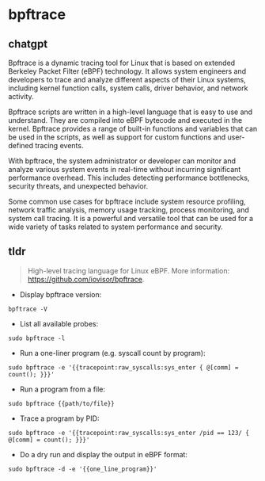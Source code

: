 # bpftrace 
## chatgpt 
Bpftrace is a dynamic tracing tool for Linux that is based on extended Berkeley Packet Filter (eBPF) technology. It allows system engineers and developers to trace and analyze different aspects of their Linux systems, including kernel function calls, system calls, driver behavior, and network activity.

Bpftrace scripts are written in a high-level language that is easy to use and understand. They are compiled into eBPF bytecode and executed in the kernel. Bpftrace provides a range of built-in functions and variables that can be used in the scripts, as well as support for custom functions and user-defined tracing events.

With bpftrace, the system administrator or developer can monitor and analyze various system events in real-time without incurring significant performance overhead. This includes detecting performance bottlenecks, security threats, and unexpected behavior.

Some common use cases for bpftrace include system resource profiling, network traffic analysis, memory usage tracking, process monitoring, and system call tracing. It is a powerful and versatile tool that can be used for a wide variety of tasks related to system performance and security. 

## tldr 
 
> High-level tracing language for Linux eBPF.
> More information: <https://github.com/iovisor/bpftrace>.

- Display bpftrace version:

`bpftrace -V`

- List all available probes:

`sudo bpftrace -l`

- Run a one-liner program (e.g. syscall count by program):

`sudo bpftrace -e '{{tracepoint:raw_syscalls:sys_enter { @[comm] = count(); }}}'`

- Run a program from a file:

`sudo bpftrace {{path/to/file}}`

- Trace a program by PID:

`sudo bpftrace -e '{{tracepoint:raw_syscalls:sys_enter /pid == 123/ { @[comm] = count(); }}}'`

- Do a dry run and display the output in eBPF format:

`sudo bpftrace -d -e '{{one_line_program}}'`
